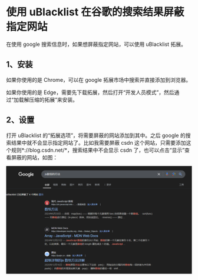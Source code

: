 # 使用 uBlacklist 在谷歌的搜索结果屏蔽指定网站

在使用 google 搜索信息时，如果想屏蔽指定网站，可以使用 uBlacklist 拓展。

## 1、安装

如果你使用的是 Chrome，可以在 google 拓展市场中搜索并直接添加到浏览器。

如果你使用的是 Edge，需要先下载拓展，然后打开“开发人员模式”，然后通过“加载解压缩的拓展”来安装。

## 2、设置

打开 uBlacklist 的“拓展选项”，将需要屏蔽的网站添加到其中。之后 google 的搜索结果中就不会显示指定网站了。比如我需要屏蔽 csdn 这个网站，只需要添加这个规则*://blog.csdn.net/*，搜索结果中不会显示 csdn 了，也可以点击“显示”查看屏蔽的网站，如图：

![uBlacklist01](/img/uBlacklist.png "uBlacklist01")
